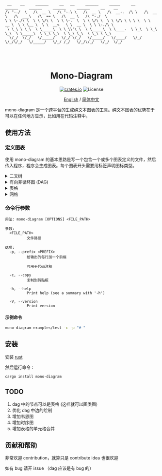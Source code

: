 <!-- README-zh-CN.md -->


```

 __    __     ______     __   __     ______     _____     __     ______     ______     ______     ______     __    __    
/\ "-./  \   /\  __ \   /\ "-.\ \   /\  __ \   /\  __-.  /\ \   /\  __ \   /\  ___\   /\  == \   /\  __ \   /\ "-./  \   
\ \ \-./\ \  \ \ \/\ \  \ \ \-.  \  \ \ \/\ \  \ \ \/\ \ \ \ \  \ \  __ \  \ \ \__ \  \ \  __<   \ \  __ \  \ \ \-./\ \  
 \ \_\ \ \_\  \ \_____\  \ \_\\"\_\  \ \_____\  \ \____-  \ \_\  \ \_\ \_\  \ \_____\  \ \_\ \_\  \ \_\ \_\  \ \_\ \ \_\ 
  \/_/  \/_/   \/_____/   \/_/ \/_/   \/_____/   \/____/   \/_/   \/_/\/_/   \/_____/   \/_/ /_/   \/_/\/_/   \/_/  \/_/ 
                                                                                                                         

```
<h1 align="center">
<br>
Mono-Diagram
<br>
</h1>

<p align="center">
<a href="https://crates.io/crates/mono-diagram"><img alt="crates.io" src="https://img.shields.io/crates/v/mono-diagram.svg"></a>
<a><img alt="License" src="https://img.shields.io/badge/License-MIT-blue.svg"></a>
</p>

<div align="center">

[English](./README.md) / [简体中文](./README-zh-CN.md) 

</div>

mono-diagram 是一个跨平台的生成纯文本图表的工具。纯文本图表的优势在于可以在任何地方显示，比如用在代码注释中。

## 使用方法

### 定义图表

使用 mono-diagram 的基本思路是写一个包含一个或多个图表定义的文件，然后传入程序，程序会生成图表。每个图表开头需要用标签声明图标类型。

<details>
<summary> 二叉树 </summary>

标签: `[binary_tree]`

输入: 

```
[binary_tree]   // 声明标签
a->b,c          // 节点a有左子树b和右子树c
b->d,f          // 节点名字类似于变量名
f->fa,fb
c->k,m
k->e,           // k只有左子树
m->,x

a:2             // 给每个节点名赋值
b:0.42
c:9.5
f:-3
k:abc
m:2             // 不同的节点可以有相同的值
d:001
fa:451
fb:8.90
x:1.2
```

输出:

```
            ___2___
        ___/       \___
     0.42             9.5
    _/   \_         _/   \_
  001     -3      abc      2
          / \     /         \
        451 8.90  e          1.2
```

</details>

<details>
<summary> 有向非循环图 (DAG) </summary>

标签: `[dag]`

输入:

```
[dag]
a->b    // 节点名->节点名 代表一条边
a->c    // 有向非循环图不能含有循环
b->d
c->f
c->g
a->f
d->da
d->db
g->gg
a->gg


a:Home Page     // 赋值
b:Main Section 1
c:Main Section 2
d:Subsection 1
f:Subsection 2
g:Subsection 3
da:Sub-sub
db:Sub-sub
gg:#page#
```

输出: 

```
 ┌───────────────────────────────────────────────────┐
 │ Home Page                                         │
 └┬─────────────────┬──┬────────────────────────────┬┘
 ┌V───────────────┐ │ ┌V───────────────┐            │
 │ Main Section 1 │ │ │ Main Section 2 │            │
 └┬───────────────┘ │ └┬────────────┬──┘            │
 ┌V─────────────┐ ┌─V──V─────────┐ ┌V─────────────┐ │
 │ Subsection 1 │ │ Subsection 2 │ │ Subsection 3 │ │
 └┬───────────┬─┘ └──────────────┘ └┬─────────────┘ │
 ┌V────────┐ ┌V────────┐ ┌──────────V───────────────V┐
 │ Sub-sub │ │ Sub-sub │ │ #page#                    │
 └─────────┘ └─────────┘ └───────────────────────────┘

```

*注：此生成不稳定，每次生成可能会得到不同的图*

</details>

</details>

<details>
<summary> 表格 </summary>

标签: `[table]`

输入:

```
[table]     // 每列用 '|' 分隔，每行用换行分隔
Base Class Member|Public Inheritance|Protected Inheritance|Private Inheritance
Public|Public|Protected|Private
Protected|Protected|Protected|Private
Private|Hidden|Hidden|Hidden
```

输出: 

```
+-------------------+--------------------+-----------------------+---------------------+
| Base Class Member | Public Inheritance | Protected Inheritance | Private Inheritance |
+-------------------+--------------------+-----------------------+---------------------+
| Public            | Public             | Protected             | Private             |
+-------------------+--------------------+-----------------------+---------------------+
| Protected         | Protected          | Protected             | Private             |
+-------------------+--------------------+-----------------------+---------------------+
| Private           | Hidden             | Hidden                | Hidden              |
+-------------------+--------------------+-----------------------+---------------------+
```

</details>

</details>

<details>
<summary> 网格 </summary>

标签: `[grid]`

输入:

```
[grid] {10, 7}      // The grid has 10 colums and 7 rows

1,1:a 
6,2:l               // The cell at column 6, row 2 has content 'l'
3,3:j
10,5:m
2,7:k
```

输出: 

```
+---+---+---+---+---+---+---+---+---+---+
| a |   |   |   |   |   |   |   |   |   |
+---+---+---+---+---+---+---+---+---+---+
|   |   |   |   |   | l |   |   |   |   |
+---+---+---+---+---+---+---+---+---+---+
|   |   | j |   |   |   |   |   |   |   |
+---+---+---+---+---+---+---+---+---+---+
|   |   |   |   |   |   |   |   |   |   |
+---+---+---+---+---+---+---+---+---+---+
|   |   |   |   |   |   |   |   |   | m |
+---+---+---+---+---+---+---+---+---+---+
|   |   |   |   |   |   |   |   |   |   |
+---+---+---+---+---+---+---+---+---+---+
|   | k |   |   |   |   |   |   |   |   |
+---+---+---+---+---+---+---+---+---+---+
```

</details>

### 命令行参数

```
用法: mono-diagram [OPTIONS] <FILE_PATH>

参数:
  <FILE_PATH>
          文件路径

选项:
  -p, --prefix <PREFIX>
          给输出的每行加一个前缀

          可用于代码注释

  -c, --copy
          复制到剪贴板

  -h, --help
          Print help (see a summary with '-h')

  -V, --version
          Print version
```

#### 示例命令 

```bash
mono-diagram examples/test -c -p "# " 
```

## 安装

安装 [rust](https://www.rust-lang.org/tools/install) 

然后运行命令：

~~~bash
cargo install mono-diagram
~~~

## TODO

1. dag 中的节点可以是表格 (这样就可以画类图)
2. 优化 dag 中边的绘制
3. 增加韦恩图
4. 增加时序图
5. 增加表格的单元格合并

## 贡献和帮助

非常欢迎 contribution，就算只是 contribute idea 也很欢迎

如有 bug 请开 issue （dag 应该是有 bug 的）

